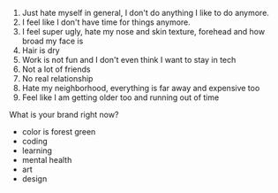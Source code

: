 1. Just hate myself in general, I don't do anything I like to do anymore.
2. I feel like I don't have time for things anymore.
3. I feel super ugly, hate my nose and skin texture, forehead and how broad my face is
4. Hair is dry
5. Work is not fun and I don't even think I want to stay in tech
6. Not a lot of friends
7. No real relationship
8. Hate my neighborhood, everything is far away and expensive too
9. Feel like I am getting older too and running out of time


What is your brand right now?
- color is forest green
- coding
- learning
- mental health
- art
- design